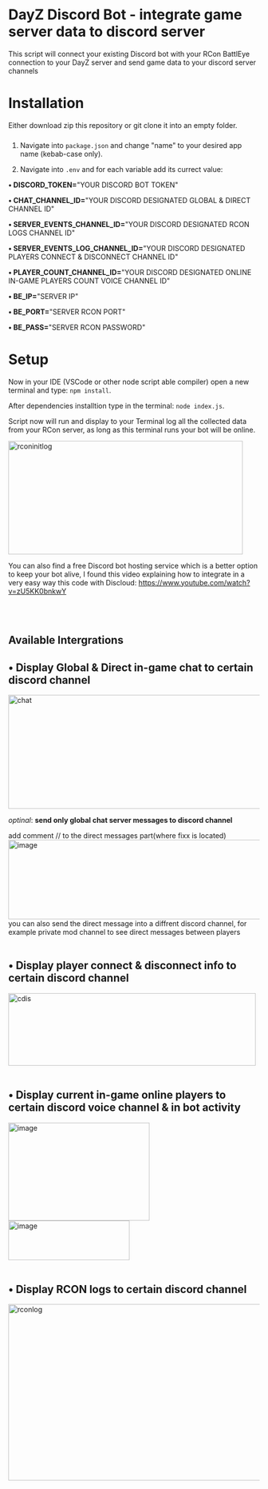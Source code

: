 # DayZ Discord Bot - integrate game server data to discord server
This script will connect your existing Discord bot with your RCon BattlEye connection to your DayZ server and send game data to your discord server channels

# Installation
Either download zip this repository or git clone it into an empty folder.
###


1) Navigate into `package.json` and change "name" to your desired app name (kebab-case only).

2) Navigate into `.env` and for each variable add its currect value:


**• DISCORD_TOKEN=**"YOUR DISCORD BOT TOKEN"

**• CHAT_CHANNEL_ID=**"YOUR DISCORD DESIGNATED GLOBAL & DIRECT CHANNEL ID"

**• SERVER_EVENTS_CHANNEL_ID=**"YOUR DISCORD DESIGNATED RCON LOGS CHANNEL ID"

**• SERVER_EVENTS_LOG_CHANNEL_ID=**"YOUR DISCORD DESIGNATED PLAYERS CONNECT & DISCONNECT CHANNEL ID"

**• PLAYER_COUNT_CHANNEL_ID=**"YOUR DISCORD DESIGNATED ONLINE IN-GAME PLAYERS COUNT VOICE CHANNEL ID" 


**• BE_IP=**"SERVER IP"

**• BE_PORT=**"SERVER RCON PORT"

**• BE_PASS=**"SERVER RCON PASSWORD"

# Setup
Now in your IDE (VSCode or other node script able compiler) open a new terminal and type: `npm install`.

After dependencies installtion type in the terminal: `node index.js`.

Script now will run and display to your Terminal log all the collected data from your RCon server, as long as this terminal runs your bot will be online.

<img width="470" height="227" alt="rconinitlog" src="https://github.com/user-attachments/assets/ce8010b8-e367-4736-aae3-6989336c69c1" />

You can also find a free Discord bot hosting service which is a better option to keep your bot alive, I found this video explaining how to integrate in a very easy way this code with Discloud: https://www.youtube.com/watch?v=zU5KK0bnkwY

<br>
<br>

## **Available Intergrations**
## **• Display Global & Direct in-game chat to certain discord channel**

<img width="517" height="228" alt="chat" src="https://github.com/user-attachments/assets/6f7b8ca4-e0da-4d62-b31b-4f79b8d259bd" />

*optinal*: **send only global chat server messages to discord channel**

add comment // to the direct messages part(where fixx is located)
<img width="790" height="159" alt="image" src="https://github.com/user-attachments/assets/3bbcc2d8-0ca7-402d-98f3-50745001b5e7" />
you can also send the direct message into a diffrent discord channel, for example private mod channel to see direct messages between players
<br>
<br>

## **• Display player connect & disconnect info to certain discord channel**

<img width="496" height="145" alt="cdis" src="https://github.com/user-attachments/assets/421fed66-687a-4e0e-beca-302c43af9090" />

<br>
<br>

## **• Display current in-game online players to certain discord voice channel & in bot activity**

<img width="283" height="196" alt="image" src="https://github.com/user-attachments/assets/7bad089c-c8d9-41b6-b524-4925a95c4c51" />

<img width="243" height="79" alt="image" src="https://github.com/user-attachments/assets/e9861851-bdf5-4ec6-b4de-18a579d67bbb" />

<br>
<br>

## **• Display RCON logs to certain discord channel**

<img width="556" height="353" alt="rconlog" src="https://github.com/user-attachments/assets/0b5b731d-3300-4760-9c34-024ca5cd95eb" />


